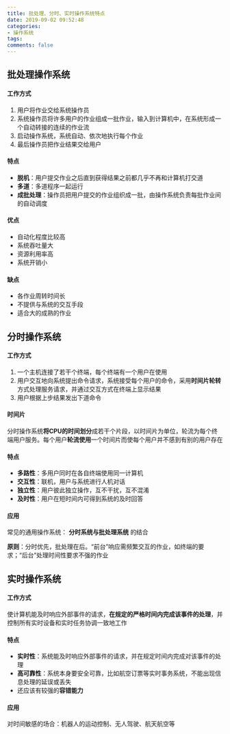 ```yaml
---
title: 批处理、分时、实时操作系统特点
date: 2019-09-02 09:52:48
categories:
- 操作系统
tags:
comments: false
---
```


## 批处理操作系统

#### 工作方式

1. 用户将作业交给系统操作员
2. 系统操作员将许多用户的作业组成一批作业，输入到计算机中，在系统形成一个自动转接的连续的作业流
3. 启动操作系统，系统自动、依次地执行每个作业
4. 最后操作员把作业结果交给用户

#### 特点

- **脱机**：用户提交作业之后直到获得结果之前都几乎不再和计算机打交道
- **多道**：多道程序一起运行
- **成批处理**：操作员把用户提交的作业组织成一批，由操作系统负责每批作业间的自动调度

#### 优点

- 自动化程度比较高
- 系统吞吐量大
- 资源利用率高
- 系统开销小

#### 缺点

- 各作业周转时间长
- 不提供与系统的交互手段
- 适合大的成熟的作业



## 分时操作系统

#### 工作方式

1. 一个主机连接了若干个终端，每个终端有一个用户在使用
2. 用户交互地向系统提出命令请求，系统接受每个用户的命令，采用**时间片轮转**方式处理服务请求，并通过交互方式在终端上显示结果
3. 用户根据上步结果发出下道命令

#### 时间片

分时操作系统**将CPU的时间划分**成若干个片段，以时间片为单位，轮流为每个终端用户服务。每个用户**轮流使用**一个时间片而使每个用户并不感到有别的用户存在

#### 特点

- **多路性**：多用户同时在各自终端使用同一计算机
- **交互性**：联机，用户与系统进行人机对话
- **独立性**：用户彼此独立操作，互不干扰，互不混淆
- **及时性**：用户在短时间内可得到系统的及时回答

#### 应用

常见的通用操作系统： **分时系统与批处理系统** 的结合

**原则**：分时优先，批处理在后。“前台”响应需频繁交互的作业，如终端的要求；“后台”处理时间性要求不强的作业



## 实时操作系统

#### 工作方式

使计算机能及时响应外部事件的请求，**在规定的严格时间内完成该事件的处理**，并控制所有实时设备和实时任务协调一致地工作

#### 特点

- **实时性**：系统能及时响应外部事件的请求，并在规定时间内完成对该事件的处理
- **高可靠性**：系统本身要安全可靠，比如航空订票等实时事务系统，不能出现信息处理的延误或丢失
- 还应该有较强的**容错能力**

#### 应用

对时间敏感的场合：机器人的运动控制、无人驾驶、航天航空等